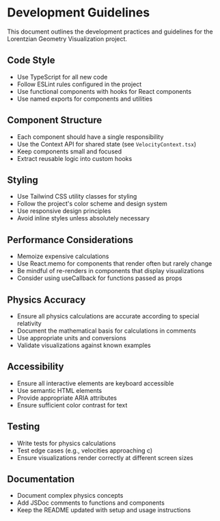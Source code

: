 # Development Guidelines

This document outlines the development practices and guidelines for the Lorentzian Geometry Visualization project.

## Code Style

- Use TypeScript for all new code
- Follow ESLint rules configured in the project
- Use functional components with hooks for React components
- Use named exports for components and utilities

## Component Structure

- Each component should have a single responsibility
- Use the Context API for shared state (see `VelocityContext.tsx`)
- Keep components small and focused
- Extract reusable logic into custom hooks

## Styling

- Use Tailwind CSS utility classes for styling
- Follow the project's color scheme and design system
- Use responsive design principles
- Avoid inline styles unless absolutely necessary

## Performance Considerations

- Memoize expensive calculations
- Use React.memo for components that render often but rarely change
- Be mindful of re-renders in components that display visualizations
- Consider using useCallback for functions passed as props

## Physics Accuracy

- Ensure all physics calculations are accurate according to special relativity
- Document the mathematical basis for calculations in comments
- Use appropriate units and conversions
- Validate visualizations against known examples

## Accessibility

- Ensure all interactive elements are keyboard accessible
- Use semantic HTML elements
- Provide appropriate ARIA attributes
- Ensure sufficient color contrast for text

## Testing

- Write tests for physics calculations
- Test edge cases (e.g., velocities approaching c)
- Ensure visualizations render correctly at different screen sizes

## Documentation

- Document complex physics concepts
- Add JSDoc comments to functions and components
- Keep the README updated with setup and usage instructions

